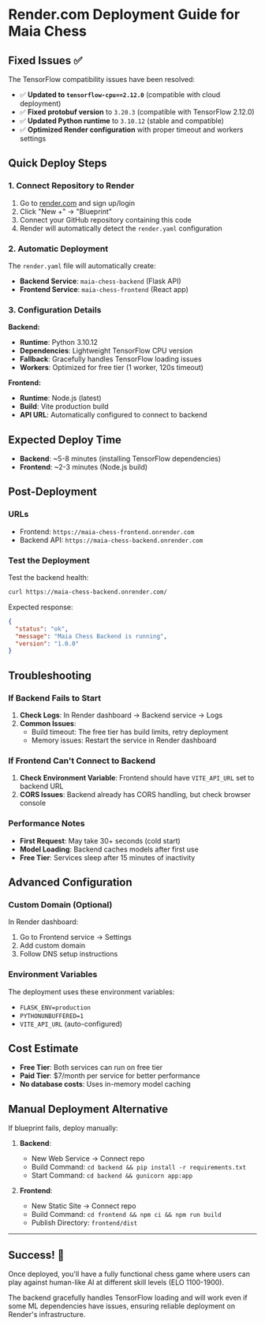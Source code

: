 # Render.com Deployment Guide for Maia Chess

## Fixed Issues ✅

The TensorFlow compatibility issues have been resolved:

- ✅ **Updated to `tensorflow-cpu==2.12.0`** (compatible with cloud deployment)
- ✅ **Fixed protobuf version** to `3.20.3` (compatible with TensorFlow 2.12.0)
- ✅ **Updated Python runtime** to `3.10.12` (stable and compatible)
- ✅ **Optimized Render configuration** with proper timeout and workers settings

## Quick Deploy Steps

### 1. Connect Repository to Render

1. Go to [render.com](https://render.com) and sign up/login
2. Click "New +" → "Blueprint" 
3. Connect your GitHub repository containing this code
4. Render will automatically detect the `render.yaml` configuration

### 2. Automatic Deployment

The `render.yaml` file will automatically create:

- **Backend Service**: `maia-chess-backend` (Flask API)
- **Frontend Service**: `maia-chess-frontend` (React app)

### 3. Configuration Details

**Backend:**
- **Runtime**: Python 3.10.12
- **Dependencies**: Lightweight TensorFlow CPU version
- **Fallback**: Gracefully handles TensorFlow loading issues
- **Workers**: Optimized for free tier (1 worker, 120s timeout)

**Frontend:**
- **Runtime**: Node.js (latest)
- **Build**: Vite production build
- **API URL**: Automatically configured to connect to backend

## Expected Deploy Time

- **Backend**: ~5-8 minutes (installing TensorFlow dependencies)
- **Frontend**: ~2-3 minutes (Node.js build)

## Post-Deployment

### URLs
- Frontend: `https://maia-chess-frontend.onrender.com`
- Backend API: `https://maia-chess-backend.onrender.com`

### Test the Deployment

Test the backend health:
```bash
curl https://maia-chess-backend.onrender.com/
```

Expected response:
```json
{
  "status": "ok",
  "message": "Maia Chess Backend is running",
  "version": "1.0.0"
}
```

## Troubleshooting

### If Backend Fails to Start

1. **Check Logs**: In Render dashboard → Backend service → Logs
2. **Common Issues**:
   - Build timeout: The free tier has build limits, retry deployment
   - Memory issues: Restart the service in Render dashboard

### If Frontend Can't Connect to Backend

1. **Check Environment Variable**: Frontend should have `VITE_API_URL` set to backend URL
2. **CORS Issues**: Backend already has CORS handling, but check browser console

### Performance Notes

- **First Request**: May take 30+ seconds (cold start)
- **Model Loading**: Backend caches models after first use
- **Free Tier**: Services sleep after 15 minutes of inactivity

## Advanced Configuration

### Custom Domain (Optional)

In Render dashboard:
1. Go to Frontend service → Settings
2. Add custom domain
3. Follow DNS setup instructions

### Environment Variables

The deployment uses these environment variables:
- `FLASK_ENV=production`
- `PYTHONUNBUFFERED=1`
- `VITE_API_URL` (auto-configured)

## Cost Estimate

- **Free Tier**: Both services can run on free tier
- **Paid Tier**: $7/month per service for better performance
- **No database costs**: Uses in-memory model caching

## Manual Deployment Alternative

If blueprint fails, deploy manually:

1. **Backend**: 
   - New Web Service → Connect repo
   - Build Command: `cd backend && pip install -r requirements.txt`
   - Start Command: `cd backend && gunicorn app:app`

2. **Frontend**:
   - New Static Site → Connect repo
   - Build Command: `cd frontend && npm ci && npm run build`
   - Publish Directory: `frontend/dist`

---

## Success! 🎉

Once deployed, you'll have a fully functional chess game where users can play against human-like AI at different skill levels (ELO 1100-1900).

The backend gracefully handles TensorFlow loading and will work even if some ML dependencies have issues, ensuring reliable deployment on Render's infrastructure.